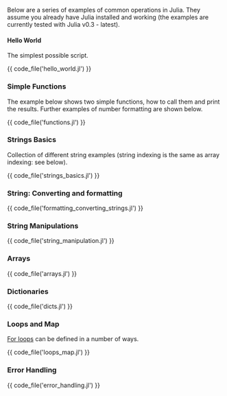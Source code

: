Below are a series of examples of common operations in Julia. They assume you already have Julia installed and working
(the examples are currently tested with Julia v0.3 - latest).
 
#### Hello World
 
The simplest possible script.
 
{{ code_file('hello_world.jl') }} 

### Simple Functions

The example below shows two simple functions, how to call them and print the results. Further examples of number formatting are shown below.

{{ code_file('functions.jl') }} 

### Strings Basics

Collection of different string examples (string indexing is the same as array indexing: see below).

{{ code_file('strings_basics.jl') }} 

### String: Converting and formatting

{{ code_file('formatting_converting_strings.jl') }} 

### String Manipulations

{{ code_file('string_manipulation.jl') }} 

### Arrays

{{ code_file('arrays.jl') }} 

### Dictionaries

{{ code_file('dicts.jl') }} 

### Loops and Map

[For loops](http://julia.readthedocs.org/en/latest/manual/control-flow/#repeated-evaluation-loops) can be defined in a number of ways.

{{ code_file('loops_map.jl') }}

### Error Handling


{{ code_file('error_handling.jl') }}